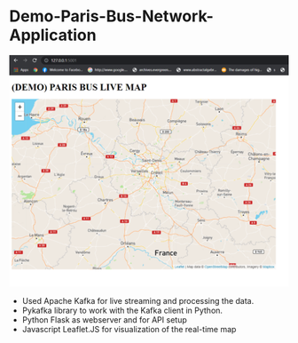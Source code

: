# Demo-Paris-Bus-Network-Application

![plot](./image.png)

* Used Apache Kafka for live streaming and processing the data.
* Pykafka library to work with the Kafka client in Python.
* Python Flask as webserver and for API setup
* Javascript Leaflet.JS for visualization of the real-time map
